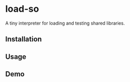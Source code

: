 # load-so

A tiny interpreter for loading and testing shared libraries.

## Installation

## Usage

## Demo
